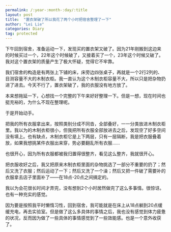 ```yaml
---
permalink: /:year-:month-:day/:title
layout: post
title:  "置衣架破了所以我花了两个小时把宿舍整理了一下"
author: "Lei Lie"
categories: Diary
tag: protected
---
```


下午回到宿舍，准备运动一下，发现买的置衣架又破了。因为21年刚搬到这边来的时候买过一个，22年这个时候破了，又接着买了一个，23年这个时候又破了。我对这个置衣架的质量产生了极大怀疑，觉得它不牢靠。

我们宿舍的构造是有两张上下铺的床，床旁边四张桌子，再就是一个2行2列的、目测容量不大的木制衣柜。我一直认为这个木制衣柜容量不大，所以只是把杂物扔进了进去。今天不行了，置衣架破了，我的衣服没有地方放了。

本来想拖延一下，心想找一个完整的下午来好好整理一下。但是一想，现在时间也挺充裕的，为什么不现在整理呢。

于是开始动手。

把我的所有衣服拿出来，按照类别分成不同沓，全部叠好，一一分类放进木制衣柜里。我以为的木制衣柜很小，但我把所有衣服全部放进去之后，发现空了好多空间没有填上。也有缺点，木制衣柜它是上下两层，只有一层隔断，我是把衣服叠着放，如果我想挑某件衣服出来穿，势必要翻乱所有衣服……

也很开心，因为所有衣服都被我归置得很整齐，看见这么整齐，我就很开心。

把衣服收好之后，我又把原来木制衣柜里面的杂物挑选了一部分不重要的扔了；然后又洗了衣服；然后运动了一下；然后又洗了一个澡；然后又把一件破了需要补的衣服拿去店子里面补了——在18点-20点之间搞定的。

我以为会花很长时间才弄完，没有想到2个小时居然做完了这么多事情。很惊讶。也有一种充实的感觉。

因为要是按照我平时懒惰习性，回到宿舍，我可能就是在床上从18点躺到20点缓缓充电，再去实验室。但是做了这么多具体的事情之后，我也没有感觉到体力疲惫的状况，反而因为做了一些具体的事情感觉到了一些效能感。也是一个意外收获了。